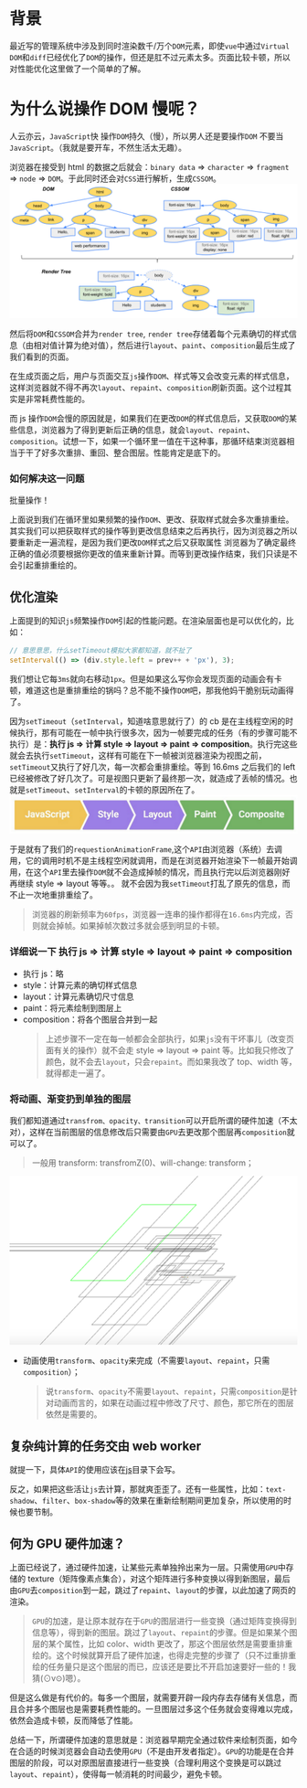 # 背景

最近写的管理系统中涉及到同时渲染数千/万个`DOM`元素，即使`vue`中通过`Virtual DOM`和`diff`已经优化了`DOM`的操作，但还是肛不过元素太多。页面比较卡顿，所以对性能优化这里做了一个简单的了解。

# 为什么说操作 DOM 慢呢？

人云亦云，`JavaScript`快 操作`DOM`持久（慢），所以男人还是要操作`DOM` 不要当`JavaScript`。（我就是要开车，不然生活太无趣）。

浏览器在接受到 html 的数据之后就会：`binary data` => `character` => `fragment` => `node` => `DOM`。于此同时还会对`CSS`进行解析，生成`CSSOM`。
![](./assets/parse-html.jpg)

然后将`DOM`和`CSSOM`合并为`render tree`, `render tree`存储着每个元素确切的样式信息（由相对值计算为绝对值），然后进行`layout`、`paint`、`composition`最后生成了我们看到的页面。

在生成页面之后，用户与页面交互`js`操作`DOM`、样式等又会改变元素的样式信息，这样浏览器就不得不再次`layout`、`repaint`、`composition`刷新页面。这个过程其实是非常耗费性能的。

而 js 操作`DOM`会慢的原因就是，如果我们在更改`DOM`的样式信息后，又获取`DOM`的某些信息，浏览器为了得到更新后正确的信息，就会`layout`、`repaint`、`composition`。试想一下，如果一个循环里一值在干这种事，那循环结束浏览器相当于干了好多次重排、重回、整合图层。性能肯定是底下的。

### 如何解决这一问题

批量操作！

上面说到我们在循环里如果频繁的操作`DOM`、更改、获取样式就会多次重排重绘。其实我们可以把获取样式的操作等到更改信息结束之后再执行，因为浏览器之所以要重新走一遍流程，是因为我们更改`DOM`样式之后又获取属性 浏览器为了确定最终正确的值必须要根据你更改的值来重新计算。而等到更改操作结束，我们只读是不会引起重排重绘的。

## 优化渲染

上面提到的知识`js`频繁操作`DOM`引起的性能问题。在渲染层面也是可以优化的，比如：

```js
// 意思意思，什么setTimeout模拟大家都知道，就不扯了
setInterval(() => (div.style.left = prev++ + 'px'), 3);
```

我们想让它每`3ms`就向右移动`1px`。但是如果这么写你会发现页面的动画会有卡顿，难道这也是重排重绘的锅吗？总不能不操作`DOM`吧，那我他妈干脆别玩动画得了。

因为`setTimeout`（`setInterval`，知道啥意思就行了）的 cb 是在主线程空闲的时候执行，那有可能在一帧中执行很多次，因为一帧要完成的任务（有的步骤可能不执行）是：**执行 js => 计算 style => layout => paint => composition**。执行完这些就会去执行`setTimeout`，这样有可能在下一帧被浏览器渲染为视图之前，`setTimeout`又执行了好几次，每一次都会重排重绘。等到 16.6ms 之后我们的 left 已经被修改了好几次了。可是视图只更新了最终那一次，就造成了丢帧的情况。也就是`setTimeout`、`setInterval`的卡顿的原因所在了。
![](./assets/main-thread.jpg)

于是就有了我们的`requestionAnimationFrame`,这个`API`由浏览器（系统）去调用，它的调用时机不是主线程空闲就调用，而是在浏览器开始渲染下一帧最开始调用，在这个`API`里去操作`DOM`就不会造成掉帧的情况，而且执行完以后浏览器刚好再继续 style => layout 等等。。 就不会因为我`setTimeout`打乱了原先的信息，而不止一次地重排重绘了。

> 浏览器的刷新频率为`60fps`，浏览器一连串的操作都得在`16.6ms`内完成，否则就会掉帧。如果掉帧次数过多就会感到明显的卡顿。

### 详细说一下 执行 js => 计算 style => layout => paint => composition

- 执行 js：略
- style：计算元素的确切样式信息
- layout：计算元素确切尺寸信息
- paint：将元素绘制到图层上
- composition：将各个图层合并到一起
  > 上述步骤不一定在每一帧都会全部执行，如果`js`没有干坏事儿（改变页面有关的操作）就不会走 style => layout => paint 等。比如我只修改了颜色，就不会去`layout`，只会`repaint`。而如果我改了 top、width 等，就得都走一遍了。

### 将动画、渐变扔到单独的图层

我们都知道通过`transfrom、opacity、transition`可以开启所谓的硬件加速（不太对），这样在当前图层的信息修改后只需要由`GPU`去更改那个图层再`composition`就可以了。

> 一般用 transform: transfromZ(0)、will-change: transform；

![](./assets/composition.jpg)

- 动画使用`transform`、`opacity`来完成（不需要`layout`、`repaint`，只需`composition`）；
  > 说`transform`、`opacity`不需要`layout`、`repaint`，只需`composition`是针对动画而言的，如果在动画过程中修改了尺寸、颜色，那它所在的图层依然是需要的。

## 复杂纯计算的任务交由 web worker

就提一下，具体`API`的使用应该在[js](../js)目录下会写。

反之，如果把这些活让`js`去计算，那就爽歪歪了。还有一些属性，比如：`text-shadow`、`filter`、`box-shadow`等的效果在重新绘制期间更加复杂，所以使用的时候也要节制。

## 何为 GPU 硬件加速？

上面已经说了，通过硬件加速，让某些元素单独拎出来为一层。只需使用`GPU`中存储的 texture（矩阵像素点集合），对这个矩阵进行多种变换以得到新图层，最后由`GPU`去`composition`到一起，跳过了`repaint`、`layout`的步骤，以此加速了网页的渲染。

> `GPU`的加速，是让原本就存在于`GPU`的图层进行一些变换（通过矩阵变换得到信息等），得到新的图层。跳过了`layout`、`repaint`的步骤。但是如果某个图层的某个属性，比如 color、width 更改了，那这个图层依然是需要重排重绘的。这个时候就算开启了硬件加速，也得走完整的步骤了（只不过重排重绘的任务量只是这个图层的而已，应该还是要比不开启加速要好一些的！我猜(⊙v⊙)嗯）。

但是这么做是有代价的。每多一个图层，就需要开辟一段内存去存储有关信息，而且合并多个图层也是需要耗费性能的。一旦图层过多这个任务就会变得难以完成，依然会造成卡顿，反而降低了性能。

总结一下，所谓硬件加速的意思就是：浏览器早期完全通过软件来绘制页面，如今在合适的时候浏览器会自动去使用`GPU`（不是由开发者指定）。`GPU`的功能是在合并图层的阶段，可以对原图层直接进行一些变换（合理利用这个变换是可以跳过`layout`、`repaint`），使得每一帧消耗的时间最少，避免卡顿。
